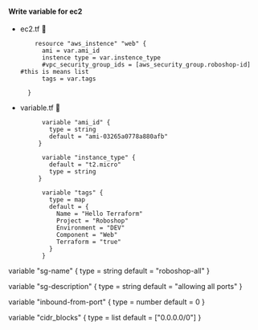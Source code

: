 #### Write variable for ec2
* ec2.tf 📝

          resource "aws_instence" "web" {
            ami = var.ami_id
            instence type = var.instence_type
            #vpc_security_group_ids = [aws_security_group.roboshop-id] #this is means list
            tags = var.tags

        }

* variable.tf 📝

            variable "ami_id" {
              type = string
              default = "ami-03265a0778a880afb"
           }

            variable "instance_type" {
              default = "t2.micro"
              type = string
           }

            variable "tags" {
              type = map
              default = {
                Name = "Hello Terraform"
                Project = "Roboshop"
                Environment = "DEV"
                Component = "Web"
                Terraform = "true"
              }
            }

variable "sg-name" {
  type = string
  default = "roboshop-all"
}

variable "sg-description" {
  type = string
  default = "allowing all ports"
}

variable "inbound-from-port" {
    type = number
    default = 0
}

variable "cidr_blocks" {
  type = list
  default = ["0.0.0.0/0"]
}
